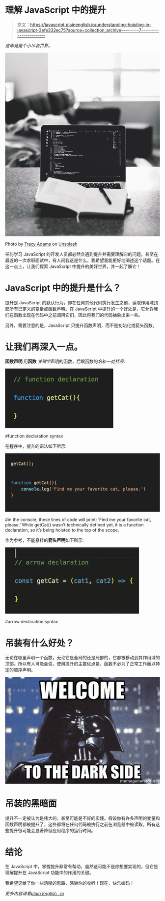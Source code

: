# 理解 JavaScript 中的提升

> 原文：<https://javascript.plainenglish.io/understanding-hoisting-in-javascript-3efe332ec75?source=collection_archive---------7----------------------->

*这毕竟是个小吊装世界。*

![](img/49aea3f60cc77dfb4e73eeca2cd43f23.png)

Photo by [Tracy Adams](https://unsplash.com/@tracycodes?utm_source=medium&utm_medium=referral) on [Unsplash](https://unsplash.com?utm_source=medium&utm_medium=referral)

任何学习 JavaScript 的开发人员都必然会遇到提升并需要理解它的问题。甚至在最近的一次求职面试中，有人问我这是什么，我希望我能更好地阐述这个话题。在这一点上，让我们探索 JavaScript 中提升的美好世界，并一起了解它！

# JavaScript 中的提升是什么？

提升是 JavaScript 的默认行为，即在任何其他代码执行发生之前，读取作用域顶部所有已定义的变量或函数声明。在 JavaScript 中提升的一个好处是，它允许我们在函数出现在代码中之前调用它们，因此将我们的代码抽象出来一些。

另外，需要注意的是，JavaScript 只提升函数声明，而不是初始化或箭头函数。

# 让我们再深入一点。

**函数声明**:用**函数** *关键字*声明的函数，后跟函数的*名*和一对*括号*:

![](img/d9563732cddcb95ce47b770e0841697f.png)

#function declaration syntax

在程序中，提升的语法如下所示:

![](img/8bf1da2cfd58eb57f3dc28d1ccfabed6.png)

#in the console, these lines of code will print: ‘Find me your favorite cat, please.’ While getCat() wasn’t technically defined yet, it is a function declaration, so it’s being hoisted to the top of the scope.

作为参考，不能悬挂的**箭头声明**如下所示:

![](img/a164c79c36825b73fd5ea62f317f46f9.png)

#arrow declaration syntax

# 吊装有什么好处？

无论在哪里声明一个函数，无论它是全局的还是局部的，它都被移动到其作用域的顶部。所以有人可能会说，使用提升的主要优点是，函数不必为了正常工作而以特定的顺序声明。

![](img/392c458a14d220d64cf6bd7f182be949.png)

# 吊装的黑暗面

提升不一定被认为是伟大的，甚至可能是不好的实践。假设你有许多声明的变量和函数声明都被提升了，这些都将在任何代码被执行之前在浏览器中被读取。所有这些提升很可能会显著降低应用程序的运行时间。

# 结论

在 JavaScript 中，掌握提升非常有帮助，虽然这可能不是你想要实现的，但它是理解提升在 JavaScript 功能中的作用的关键。

我希望这给了你一些清晰的思路，感谢你的收听！现在，快乐编码！

*更多内容请看*[*plain English . io*](http://plainenglish.io/)